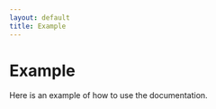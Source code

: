 ```yaml
---
layout: default
title: Example
---
```


# Example

Here is an example of how to use the documentation.
